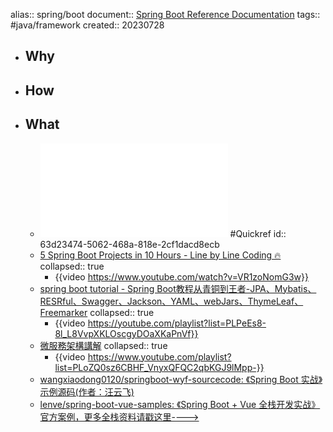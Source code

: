 alias:: spring/boot
document:: [Spring Boot Reference Documentation](https://docs.spring.io/spring-boot/docs/current/reference/html/index.html)
tags:: #java/framework
created:: 20230728

- ## Why
- ## How
- ## What
  - ![Spring Boot Reference  Documentation Version 3.0.2](../assets/doc_spring-boot-reference_1674720393793_0.pdf) #Quickref
    id:: 63d23474-5062-468a-818e-2cf1dacd8ecb
  - [5 Spring Boot Projects in 10 Hours - Line by Line Coding 🔥](https://www.youtube.com/watch?v=VR1zoNomG3w)
    collapsed:: true
    - {{video https://www.youtube.com/watch?v=VR1zoNomG3w}}
  - [spring boot tutorial - Spring Boot教程从青铜到王者-JPA、Mybatis、RESRful、Swagger、Jackson、YAML、webJars、ThymeLeaf、Freemarker](https://youtube.com/playlist?list=PLPeEs8-8l_L8VvpXKLOscgyDOaXKaPnVf)
    collapsed:: true
    - {{video https://youtube.com/playlist?list=PLPeEs8-8l_L8VvpXKLOscgyDOaXKaPnVf}}
  - [微服務架構講解](https://www.youtube.com/watch?v=pdZeQ5T5eJs&list=PLoZQ0sz6CBHF_VnyxQFQC2qbKGJ9lMpp-)
    collapsed:: true
    - {{video https://www.youtube.com/playlist?list=PLoZQ0sz6CBHF_VnyxQFQC2qbKGJ9lMpp-}}
  - [wangxiaodong0120/springboot-wyf-sourcecode: 《Spring Boot 实战》示例源码(作者：汪云飞)](https://github.com/wangxiaodong0120/springboot-wyf-sourcecode)
  - [lenve/spring-boot-vue-samples: 《Spring Boot + Vue 全栈开发实战》官方案例，更多全栈资料请戳这里---->](https://github.com/lenve/spring-boot-vue-samples)